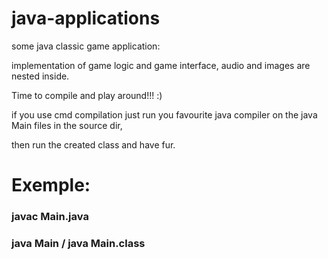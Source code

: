 # java-applications

some java classic game application:

implementation of game logic and game interface, audio and images are nested inside.

Time to compile and play around!!! :)

if you use cmd compilation just run you favourite java compiler on the java Main files in the source dir,

then run the created class and have fur.

# Exemple:

### javac Main.java
### java Main / java Main.class
